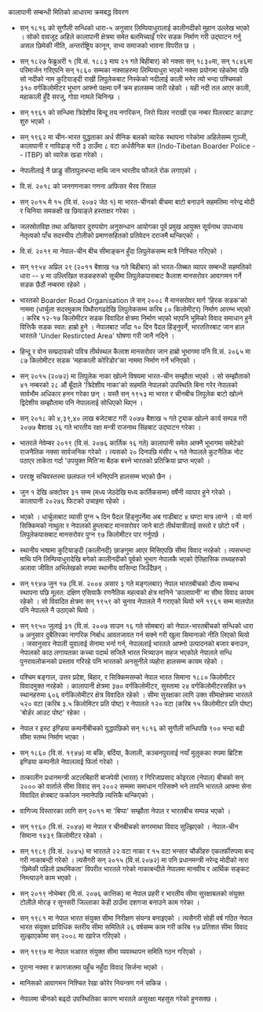 कालापानी सम्बन्धी मितिको आधारमा क्रमबद्ध विवरण

- सन् १८१६ को सुगौली सन्धिको धारा-५ अनुसार लिम्पियाधुरालाई कालीनदीको मुहान उल्लेख
  भएको । सोको वावजूद अहिले कालापानी क्षेत्रमा समेत बलमिच्याइँ गरेर सडक निर्माण गरी
  उद्घाटन गर्नु असल छिमेकी नीति, अन्तर्राष्ट्रिय कानून, सभ्य समाजको भावना विपरीत छ
  ।

- सन् १८२७ फेब्रुअरी १ (वि.सं. १८८३ माघ २१ गते बिहीबार) को नक्सा सन् १८३०मा, सन्
  १८४६मा परिमार्जन गरिएपनि सन् १८६० सम्मका नक्साहरुमा लिम्पियाधुरा भएको नक्सा
  प्रयोगमा रहेकोमा पछि सो नदीको नाम कुटियाङ्दी राखी लिपुलेकबाट निस्केको नदीलाई
  काली भनेर त्यो भन्दा पश्चिमको ३१० वर्गकिलोमीटर भूभाग आफ्नो पक्षमा पर्ने क्रम
  हालसम्म जारी रहेको । यही नदी तल आएर काली, महाकाली हुँदै सरजु, गोग्रा नामले
  चिनिन्छ ।

- सन् १९६१ को सन्धिमा त्रिदेशीय बिन्दू तय नगरिकन, जिरो पिलर नराखी एक नम्बर
  पिलरबाट काउण्ट शुरु भएको ।

- सन् १९६२ मा चीन-भारत युद्धताका अर्ध सैनिक बलको व्यारेक स्थापना गरेकोमा अहिलेसम्म
  गुञ्जी, कालापानी र नाविढाङ् गरी ३ ठाउँमा ८ वटा अर्धसैनिक बल (Indo-Tibetan
  Boarder Police -- ITBP) को व्यारेक खडा गरेको ।

- नेपालीलाई नै छाङ्रु सीतापुलभन्दा माथि जान भारतीय फौजले रोक लगाएको ।

- वि.सं. २०१८ को जनगणनाका गणना अफिसर भैरव रिसाल

- सन् २०१५ मे १५ (वि.सं. २०७२ जेठ १) मा भारत-चीनको बीचमा बाटो बनाउने सहमतिमा
  नरेन्द्र मोदी र चिनिया समकक्षी ख छियाङ्ले हस्ताक्षर गरेका ।

- जलस्रोतविज्ञ तथा अख्तियार दुरुपयोग अनुसन्धान आयोगका पूर्व प्रमुख आयुक्त सूर्यनाथ
  उपाध्याय नेतृत्वको पाँच सदस्यीय टोलीको प्रमाणसहितको प्रतिवेदन दराजमै थन्किएको ।

- वि.सं. २०१९ मा नेपाल-चीन बीच सीमाङ्कन हुँदा लिपुलेकसम्म मात्रै निश्चित गरिएको ।

- सन् १९५४ अप्रिल २९ (२०११ बैशाख १७ गते बिहीबार) को भारत-तिब्बत व्यापर सम्बन्धी
  सहमतिको धारा -- ४ मा उल्लिखित सडकहरुको सूचीमा लिपुलेकपासबाट कैलाश मानसरोवर
  आवागमन गर्ने सडक छैठौं नम्बरमा रहेको ।

- भारतको Boarder Road Organisation ले सन् २००८ मै मानसरोवर मार्ग 'हिरक
  सडक'को नाममा (धार्चुला सदरमुकाम पिथौरागढदेखि लिपुलेकसम्म करिब ८० किलोमीटर)
  निर्माण आरम्भ भएको । करिब १२-१७ किलोमीटर सडक विवादित क्षेत्रमा निर्माण भएको
  भएपनि भूमिको विवाद समाधान हुने वित्तिकै सडक स्वत: हाम्रो हुने । नेपालबाट जाँदा १०
  दिन पैदल हिंड्नुपर्ने, भारततिरबाट जान हाल भारतले 'Under Restircted Area'
  घोषणा गरी जानै नदिने ।

- हिन्दू र वोन सम्प्रदायको पवित्र तीर्थस्थल कैलाश मानसरोवर जान हाम्रो भूभागमा पनि
  वि.सं. २०६५ मा ८७ किलोमीटर सडक 'महाकाली कोरिडोर'का नाममा निर्माण गर्ने
  भनिएको ।

- सन् २०१५ (२०७२) मा लिपुलेक नाका खोल्ने विषयमा भारत-चीन सम्झौता भएको । सो
  सम्झौताको ४१ नम्बरको २८ औं बूँदाले 'त्रिदेशीय नाका'को सहमति नेपालको उपस्थिति
  बिना गरेर नेपालको सार्वभौम अधिकार हनन गरेका छन् । यस्तै सन् १९५३ मा भारत र
  चीनबीच लिपुलेक बाटो खोल्ने द्विदेशीय सम्झौतामा पनि नेपाललाई सोधिएको थिएन ।

- सन् २०१८ को ४,३९,४० लाख बजेटबाट गरी २०७७ बैशाख ५ गते ट्र्याक खोल्ने कार्य सम्पन्न
  गरी २०७७ बैशाख २६ गते भारतीय रक्षा मन्त्री राजनाथ सिंहबाट उद्घाटन गरेका ।

- भातरले नेवेम्बर २०१९ (वि.सं. २०७६ कार्तिक १६ गते) कालापानी समेत आफ्नै भूभागमा
  समेटेको राजनैतिक नक्सा सार्वजनिक गरेको । त्यसको २० दिनपछि मंसीर ५ गते नेपालले
  कुटनैतिक नोट पठाएर ताकेता गर्दा 'उपयुक्त मिति'मा बैठक बस्ने भारतको प्रतिक्रिया
  प्राप्त भएको ।

- परराष्ट्र सचिवस्तरमा छलफल गर्न भनिएपनि हालसम्म भएको छैन ।

- जुन १ देखि अक्टोवर ३१ सम्म (मध्य जेठदेखि मध्य कार्तिकसम्म) वर्षेनी व्यापार हुने गरेको
  । कालापानी २०२७६ फिटको उचाइमा रहेको ।

- भएको । धार्चुलाबाट व्यासी पुग्न ५ दिन पैदल हिंड्नुपर्नेमा अब गाडीबाट ४ घण्टा मात्र
  लाग्ने । यो मार्ग सिक्किमको नाथुला र नेपालको हुम्लाबाट मानसरोवर जाने बाटो
  तीर्थयात्रीलाई सस्तो र छोटो पर्ने । लिपुलेकपासबाट मानसरोवर पुग्न ९७ किलोमीटर
  पार गर्नुपर्छ ।

- स्थानीय भाषामा कुटियाङ्दी (कालीनदी) छाङगुमा आएर मिसिएपछि सीमा विवाद नरहेको
  । त्यसभन्दा माथि पनि लिम्पियाधुरादेखि बगेको कालीनदीको पूर्वको भूभाग नेपालकै भएको
  ऐतिहासिक तथ्यहरुको अलावा जीवित अभिलेखको रुपमा स्थानीय वासिन्दा जिउँदैछन् ।

- सन् १९४७ जुन १७ (वि.सं. २००४ असार ३ गते मङ्गलबार) नेपाल भारतबीचको दौत्य सम्बन्ध
  स्थापना पछि मूलत: दक्षिण एसियाकै रणनैतिक महत्वको क्षेत्र मानिने 'कालापानी' मा
  सीमा विवाद कायम रहेको । सो विवादित क्षेत्रमा सन् १९५९ को चुनाव नेपालले नै
  गराएको थियो भने १९६१ सम्म मालपोत पनि नेपालले नै उठाएको थियो ।

- सन् १९५० जुलाई ३१ (वि.सं. २००७ साउन १६ गते सोमबार) को नेपाल-भारतबीचको
  सन्धिको धारा ७ अनुसार दुबैतिरका नागरिक निर्बाध आवतजावत गर्न सक्ने गरी खुला
  सिमानाको नीति लिएको थियो । जसानुसार नेपाली युवालाई सेनामा भर्ना गर्न,
  नेपाललाई भारतले आफ्नो उत्पादनको बजार बनाउन, नेपालको काठ लगायतका कच्चा पदार्थ
  सजिलै भारत भित्र्याउन सहज भएकोले नेपालले सन्धि पुनरावलोकनको प्रस्ताव गरिरहे पनि
  भारतको अनसुनीले व्यहोरा हालसम्म कायम रहेको ।

- पश्चिम बङ्गाल, उत्तर प्रदेश, बिहार, र सिक्किमसम्को नेपाल भारत सिमाना १८८०
  किलोमीटर विवादमुक्त नरहेको । कालापानी क्षेत्रमा ३७० वर्गकिलोमीटर, सुस्तामा २४
  वर्गकिलोमीटरसहित ७१ स्थानहरुमा ६०६ वर्गकिलोमीटर क्षेत्र विवादित रहेको । सीमा
  सुरक्षाका लागि उक्त सीमाक्षेत्रमा भारतले ५२० वटा (करिब ३.५ किलोमिटर प्रति
  पोष्ट) र नेपालले १२० वटा (करिब १५ किलोमीटर प्रति पोष्ट) 'बोर्डर आउट पोष्ट'
  रहेका ।

- नेपाल र इस्ट इण्डिया कम्पनीबीचको युद्धपछिको सन् १८१६ को सुगौली सन्धिपछि ९००
  भन्दा बढी सीमा स्तम्भ निर्माण भएका ।

- सन् १८६० (वि.सं. १९४७) मा बाँके, बर्दिया, कैलाली, कञ्चनपुरलाई नयाँ मुलुकका रुपमा
  ब्रिटिश इण्डिया कम्पनीले नेपाललाई फिर्ता गरेको ।

- तत्कालीन प्रधानमन्त्री अटलबिहारी बाजपेयी (भारत) र गिरिजाप्रसाद कोइरला (नेपाल)
  बीचको सन् २००० को वार्ताले सीमा विवाद सन् २००२ सम्ममा समाधान गरिसक्ने भने
  तापनि भारतले आफ्ना सेना विवादित क्षेत्रबाट फर्काउन नमानेपछि त्यत्तिकै थन्किएको ।

- वाणिज्य विस्तारका लागि सन् २०११ मा 'बिप्पा' सम्झौता नेपाल र भारतबीच सम्पन्न
  भएको ।

- सन् १९६० (वि.सं. २०४७) मा नेपाल र चीनबीचको सगरमाथा विवाद सुल्झिएको ।
  नेपाल-चीन सिमाना १४३९ किलोमीटर रहेको ।

- सन् १९८९ (वि.सं. २०४५) मा भारतले २२ वटा नाका र १५ वटा भन्सार चौकीहरु
  एकतर्फीरुपमा बन्द गरी नाकाबन्दी गरेको । त्यसैगरी सन् २०१५ (वि.सं.२०७२) मा पनि
  प्रधानमन्त्री नरेन्द्र मोदीको नारा 'छिमेकी पहिलो प्राथमिकता' विपरीत भारतले गरेको
  नाकाबन्दीले नेपालमा मानवीय र आर्थिक सङ्कट निम्त्याउने काम भएको ।

- सन् २०१९ नोभेम्बर (वि.सं. २०७६ कात्तिक) मा नेपाल प्रहरी र भारतीय सीमा
  सुरक्षाबलको संयुक्त टोलीले मोरङ् र सुनसरी जिल्लाका केही ठाउँमा दशगजा बनाउने काम
  गरेका ।

- सन् १९८१ मा नेपाल भारत संयुक्त सीमा निरीक्षण संयन्त्र बनाइएको । त्यसैगरी सोही वर्ष
  गठित नेपाल भारत संयुक्त प्राविधिक स्तरीय सीमा समितिले २६ वर्षसम्म काम गरी करिब
  ९७ प्रतिशत सीमा विवाद सुल्झाएकोमा सन् २००८ मा खारेज गरिएको ।

- सन् १९९७ मा नेपाल भआरत संयुक्त सीमा व्यवस्थापन समिति गठन गरिएको ।

- पुराना नक्सा र कागजातमा पहुँच नहुँदा विवाद सिर्जना भएको ।

- मानिसको आवागमन निश्चित रेखा कोरेर नियन्त्रण गर्न सकिन्न ।

- नेपालमा चीनको बढ्दो उपस्थितिका कारण भारतले असुरक्षा महसुस गरेको हुनसक्छ ।
